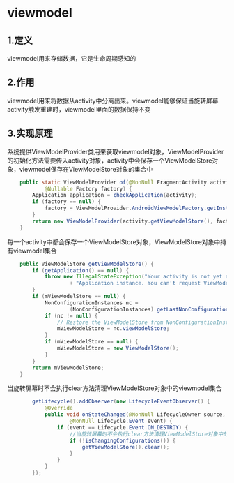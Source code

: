 # viewmodel
## 1.定义
viewmodel用来存储数据，它是生命周期感知的

## 2.作用
viewmodel用来将数据从activity中分离出来。viewmodel能够保证当旋转屏幕activity触发重建时，viewmodel里面的数据保持不变

## 3.实现原理
系统提供ViewModelProvider类用来获取viewmodel对象，ViewModelProvider的初始化方法需要传入activity对象，activity中会保存一个ViewModelStore对象，viewmodel保存在ViewModelStore对象的集合中



```java
    public static ViewModelProvider of(@NonNull FragmentActivity activity,
            @Nullable Factory factory) {
        Application application = checkApplication(activity);
        if (factory == null) {
            factory = ViewModelProvider.AndroidViewModelFactory.getInstance(application);
        }
        return new ViewModelProvider(activity.getViewModelStore(), factory);
    }
```

每一个activity中都会保存一个ViewModelStore对象，ViewModelStore对象中持有viewmodel集合

```java
    public ViewModelStore getViewModelStore() {
        if (getApplication() == null) {
            throw new IllegalStateException("Your activity is not yet attached to the "
                    + "Application instance. You can't request ViewModel before onCreate call.");
        }
        if (mViewModelStore == null) {
            NonConfigurationInstances nc =
                    (NonConfigurationInstances) getLastNonConfigurationInstance();
            if (nc != null) {
                // Restore the ViewModelStore from NonConfigurationInstances
                mViewModelStore = nc.viewModelStore;
            }
            if (mViewModelStore == null) {
                mViewModelStore = new ViewModelStore();
            }
        }
        return mViewModelStore;
    }
```

当旋转屏幕时不会执行clear方法清理ViewModelStore对象中的viewmodel集合

```java
        getLifecycle().addObserver(new LifecycleEventObserver() {
            @Override
            public void onStateChanged(@NonNull LifecycleOwner source,
                    @NonNull Lifecycle.Event event) {
                if (event == Lifecycle.Event.ON_DESTROY) {
                    //当旋转屏幕时不会执行clear方法清理ViewModelStore对象中的viewmodel集合
                    if (!isChangingConfigurations()) {
                        getViewModelStore().clear();
                    }
                }
            }
        });
```        
